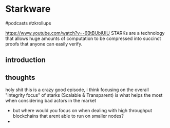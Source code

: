 # Starkware
#podcasts #zkrollups

https://www.youtube.com/watch?v=-6BtBUbiUIU
STARKs are a technology that allows huge amounts of computation to be compressed into succinct proofs that anyone can easily verify.

## introduction
## thoughts
holy shit this is a crazy good episode, i think focusing on the overall "integrity focus" of starks (Scalable & Transparent) is what helps the most when considering bad actors in the market
- but where would you focus on when dealing with high throughput blockchains that arent able to run on smaller nodes?
- 
